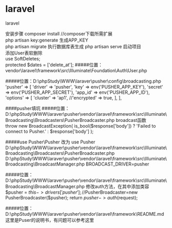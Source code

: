 # laravel
laravel

安装步骤
composer install //composer下载所需扩展    
php artisan key:generate  生成APP_KEY   
 php artisan migrate 执行数据库表生成
php artisan serve 启动项目   
添加User表软删除       
use SoftDeletes;   
protected $dates = ['delete_at'];
#####位置：vendor\laravel\framework\src\Illuminate\Foundation\Auth\User.php

#####位置：D:\phpStudy\WWW\laraver\pusher\config\broadcasting.php
 'pusher' => [
            'driver' => 'pusher',
            'key' => env('PUSHER_APP_KEY'),
            'secret' => env('PUSHER_APP_SECRET'),
            'app_id' => env('PUSHER_APP_ID'),
            'options' => [
                'cluster' => 'ap1',
                //'encrypted' => true,
            ],
        ],

####pusher填坑
#####位置：D:\phpStudy\WWW\laraver\pusher\vendor\laravel\framework\src\Illuminate\Broadcasting\Broadcasters\PusherBroadcaster.php
broadcast函数      
throw new BroadcastException(
                       is_bool($response['body']) ? 'Failed to connect to Pusher.' : $response['body']
                   );
                  
#####use Pusher\Pusher 改为 use Pusher         
 D:\phpStudy\WWW\laraver\pusher\vendor\laravel\framework\src\Illuminate\Broadcasting\Broadcasters\PusherBroadcaster.php      
 D:\phpStudy\WWW\laraver\pusher\vendor\laravel\framework\src\Illuminate\Broadcasting\BroadcastManager.php
BROADCAST_DRIVER=pusher 

#####位置：D:\phpStudy\WWW\laraver\pusher\vendor\laravel\framework\src\Illuminate\Broadcasting\BroadcastManager.php
修改auth方法，在其中添加类容
  $pusher = $this->drivers['pusher'];//$PusherBroadcaster=new PusherBroadcaster($pusher);
return $pusher->auth($request);

    
#####位置： D:\phpStudy\WWW\laraver\pusher\vendor\laravel\framework\README.md
这里是Puser的说明书，有问题可以参考这里

